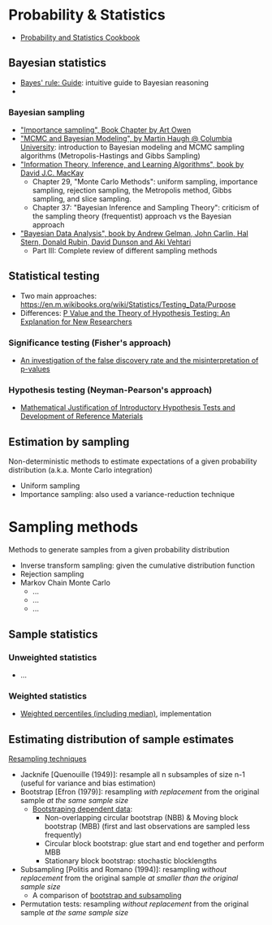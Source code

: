 # Probability & Statistics
- [Probability and Statistics Cookbook](http://statistics.zone/)

## Bayesian statistics
- [Bayes' rule: Guide](https://arbital.com/p/bayes_rule/?l=1zq): intuitive guide to Bayesian reasoning
- 

### Bayesian sampling
- ["Importance sampling", Book Chapter by Art Owen](https://statweb.stanford.edu/~owen/mc/Ch-var-is.pdf)
- ["MCMC and Bayesian Modeling", by Martin Haugh @ Columbia University](http://www.columbia.edu/~mh2078/MachineLearningORFE/MCMC_Bayes.pdf): introduction to Bayesian modeling and MCMC sampling algorithms (Metropolis-Hastings and Gibbs Sampling)
- ["Information Theory, Inference, and Learning Algorithms", book by David J.C. MacKay](https://www.inference.org.uk/itprnn/book.pdf)
  - Chapter 29, "Monte Carlo Methods": uniform sampling, importance sampling, rejection sampling, the Metropolis method, Gibbs sampling, and slice sampling.
  - Chapter 37: "Bayesian Inference and Sampling Theory": criticism of the sampling theory (frequentist) approach vs the Bayesian approach
- ["Bayesian Data Analysis", book by Andrew Gelman, John Carlin, Hal Stern, Donald Rubin, David Dunson and Aki Vehtari](http://www.stat.columbia.edu/~gelman/book/BDA3.pdf)
  - Part III: Complete review of different sampling methods

## Statistical testing
- Two main approaches: https://en.m.wikibooks.org/wiki/Statistics/Testing_Data/Purpose
- Differences: [P Value and the Theory of Hypothesis Testing: An Explanation for New Researchers](https://www.ncbi.nlm.nih.gov/pmc/articles/PMC2816758/#!po=34.2105)

### Significance testing (Fisher's approach)
- [An investigation of the false discovery rate and the misinterpretation of p-values](https://royalsocietypublishing.org/doi/pdf/10.1098/rsos.140216)

### Hypothesis testing (Neyman-Pearson's approach)
- [Mathematical Justification of Introductory Hypothesis Tests and Development of Reference Materials](https://digitalcommons.usu.edu/cgi/viewcontent.cgi?httpsredir=1&article=1014&context=gradreports)

## Estimation by sampling
Non-deterministic methods to estimate expectations of a given probability distribution (a.k.a. Monte Carlo integration)
- Uniform sampling
- Importance sampling: also used a variance-reduction technique


# Sampling methods
Methods to generate samples from a given probability distribution
- Inverse transform sampling: given the cumulative distribution function
- Rejection sampling
- Markov Chain Monte Carlo
  - ...
  - ...
  - ...
  
## Sample statistics
### Unweighted statistics
- ...
### Weighted statistics
- [Weighted percentiles (including median)](http://kochanski.org/gpk/code/speechresearch/gmisclib/gmisclib.weighted_percentile-module.html), implementation

## Estimating distribution of sample estimates
[Resampling techniques](https://en.wikipedia.org/wiki/Resampling_(statistics)#)
- Jacknife [Quenouille (1949)]: resample all n subsamples of size n-1  (useful for variance and bias estimation)
- Bootstrap [Efron (1979)]:  resampling *with replacement* from the original sample *at the same sample size* 
  - [Bootstraping dependent data](https://books.google.es/books?id=e4f8sqm439UC&printsec=frontcover#v=onepage&q&f=false):
    - Non-overlapping circular bootstrap (NBB) & Moving block bootstrap (MBB) (first and last observations are sampled less frequently)
    - Circular block bootstrap: glue start and end together and perform MBB
    - Stationary block bootstrap: stochastic blocklengths
- Subsampling [Politis and Romano (1994)]: resampling *without replacement* from the original sample *at smaller than the original sample size*
  - A comparison of [bootstrap and subsampling](http://www.stat.umn.edu/geyer/5601/notes/sub.pdf)
- Permutation tests: resampling *without replacement* from the original sample *at the same sample size*
